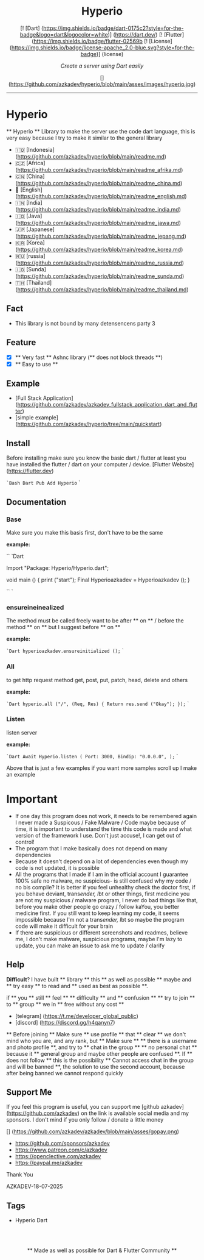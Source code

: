 <Div Align = "Center">

# Hyperio


[! [Dart] (https://img.shields.io/badge/dart-0175c2?style=for-the-badge&logo=dart&logocolor=white)] (https://dart.dev/)
[! [Flutter] (https://img.shields.io/badge/flutter-02569b
[! [License] (https://img.shields.io/badge/license-apache_2.0-blue.svg?style=for-the-badge)] (license)

*Create a server using Dart easily*

[] (https://github.com/azkadev/hyperio/blob/main/asses/images/hyperio.jpg)

</div>

---


# Hyperio



** Hyperio ** Library to make the server use the code dart language, this is very easy because I try to make it similar to the general library

- 🇮🇩 [Indonesia] (https://github.com/azkadev/hyperio/blob/main/readme.md)
- 🇨🇿 [Africa] (https://github.com/azkadev/hyperio/blob/main/readme_afrika.md)
- 🇨🇳 [China] (https://github.com/azkadev/hyperio/blob/main/readme_china.md)
- 🏴󠁧󠁢󠁥󠁮󠁧󠁿 [English] (https://github.com/azkadev/hyperio/blob/main/readme_english.md)
- 🇮🇳 [India] (https://github.com/azkadev/hyperio/blob/main/readme_india.md)
- 🇮🇩 [Java] (https://github.com/azkadev/hyperio/blob/main/readme_jawa.md)
- 🇯🇵 [Japanese] (https://github.com/azkadev/hyperio/blob/main/readme_jepang.md)
- 🇰🇷 [Korea] (https://github.com/azkadev/hyperio/blob/main/readme_korea.md)
- 🇷🇺 [russia] (https://github.com/azkadev/hyperio/blob/main/readme_russia.md)
- 🇮🇩 [Sunda] (https://github.com/azkadev/hyperio/blob/main/readme_sunda.md)
- 🇹🇭 [Thailand] (https://github.com/azkadev/hyperio/blob/main/readme_thailand.md)

## Fact

- This library is not bound by many detensencens party 3

## Feature

- [x] ** Very fast ** Ashnc library (** does not block threads **)
- [x] ** Easy to use **

## Example

- [Full Stack Application] (https://github.com/azkadev/azkadev_fullstack_application_dart_and_flutter)
- [simple example] (https://github.com/azkadev/hyperio/tree/main/quickstart)



## Install

Before installing make sure you know the basic dart / flutter at least you have installed the flutter / dart on your computer / device. [Flutter Website] (https://flutter.dev)

`` `Bash
Dart Pub Add Hyperio
`` `

## Documentation


### Base

Make sure you make this basis first, don't have to be the same

**example:**

`` `Dart

Import "Package: Hyperio/Hyperio.dart";

void main () {
  print ("start");
  Final Hyperioazkadev = Hyperioazkadev ();
}

`` `

### ensureineinealized

The method must be called freely want to be after ** on ** / before the method ** on ** but I suggest before ** on **

**example:**

`` `Dart
  hyperioazkadev.ensureinitialized ();
`` `


### All

to get http request method get, post, put, patch, head, delete and others

**example:**

`` `Dart
  hyperio.all ("/", (Req, Res) {
    Return res.send ("Okay");
  });
`` `


### Listen

listen server

**example:**

`` `Dart
Await Hyperio.listen (
  Port: 3000,
  Bindip: "0.0.0.0",
);
`` `

Above that is just a few examples if you want more samples scroll up I make an example

# Important

- If one day this program does not work, it needs to be remembered again I never made a Suspicous / Fake Malware / Code maybe because of time, it is important to understand the time this code is made and what version of the framework I use. Don't just accuse!, I can get out of control!
- The program that I make basically does not depend on many dependencies
- Because it doesn't depend on a lot of dependencies even though my code is not updated, it is possible
- All the programs that I made if I am in the official account I guarantee 100% safe no malware, no suspicious- is still confused why my code / no bis compile? It is better if you feel unhealthy check the doctor first, if you behave deviant, trans*ender, l*bt or other things, first medicine you are not my suspicious / malware program, I never do bad things like that, before you make other people go crazy / follow kaYou, you better medicine first. If you still want to keep learning my code, it seems impossible because I'm not a trans*ender, l*bt so maybe the program code will make it difficult for your brain
- If there are suspicious or different screenshots and readmes, believe me, I don't make malware, suspicious programs, maybe I'm lazy to update, you can make an issue to ask me to update / clarify

## Help

**Difficult**? I have built ** library ** this ** as well as possible ** maybe and ** try easy ** to read and ** used as best as possible **. 

if ** you ** still ** feel ** ** difficulty ** and ** confusion ** ** try to join ** to ** group ** we in ** free without any cost **

- [telegram] (https://t.me/developer_global_public)
- [discord] (https://discord.gg/h4qanyn7)

** Before joining ** Make sure ** use profile ** that ** clear ** we don't mind who you are, and any rank, but ** Make sure ** ** there is a username and photo profile **, and try to ** chat in the group ** ** no personal chat ** because it ** general group and maybe other people are confused **. If ** does not follow ** this is the possibility ** Cannot access chat in the group and will be banned **, the solution to use the second account, because after being banned we cannot respond quickly


## Support Me

If you feel this program is useful, you can support me [github azkadev] (https://github.com/azkadev) on the link is available social media and my sponsors. I don't mind if you only follow / donate a little money

[] (https://github.com/azkadev/azkadev/blob/main/asses/gopay.png)

- https://github.com/sponsors/azkadev
- https://www.patreon.com/c/azkadev
- https://openclective.com/azkadev
- https://paypal.me/azkadev

Thank You


AZKADEV-18-07-2025


## Tags

- Hyperio Dart

</br>
</br>


<Div Align = "Center">

** Made as well as possible for Dart & Flutter Community **

</div>